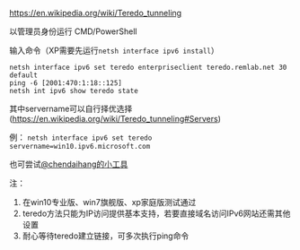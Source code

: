 https://en.wikipedia.org/wiki/Teredo_tunneling

以管理员身份运行 CMD/PowerShell

输入命令（XP需要先运行`netsh interface ipv6 install`）
```
netsh interface ipv6 set teredo enterpriseclient teredo.remlab.net 30 default
ping -6 [2001:470:1:18::125]
netsh int ipv6 show teredo state 
```

其中servername可以自行择优选择(https://en.wikipedia.org/wiki/Teredo_tunneling#Servers)

例： `netsh interface ipv6 set teredo servername=win10.ipv6.microsoft.com`

也可尝试[@chendaihang的小工具](https://github.com/XX-net/XX-Net/files/1584162/teredo.zip)

注：
1. 在win10专业版、win7旗舰版、xp家庭版测试通过
2. teredo方法只能为IP访问提供基本支持，若要直接域名访问IPv6网站还需其他设置
3. 耐心等待teredo建立链接，可多次执行ping命令